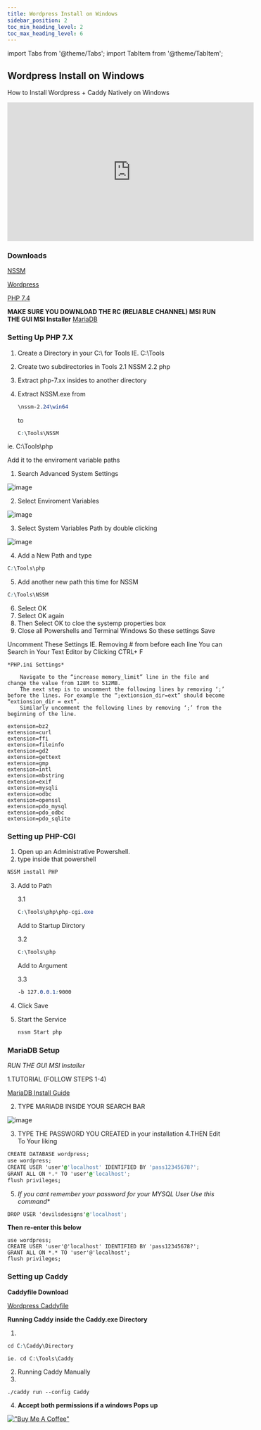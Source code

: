 ```yaml
---
title: Wordpress Install on Windows
sidebar_position: 2
toc_min_heading_level: 2
toc_max_heading_level: 6
---
```


import Tabs from '@theme/Tabs';
import TabItem from '@theme/TabItem';

## Wordpress Install on Windows

How to Install Wordpress + Caddy Natively on Windows

<iframe width="560" height="315" src="https://www.youtube.com/embed/0A03C_NlMy0?si=jCgCWR-WCJ1gE0cE" title="YouTube video player" frameborder="0" allow="accelerometer; autoplay; clipboard-write; encrypted-media; gyroscope; picture-in-picture; web-share" referrerpolicy="strict-origin-when-cross-origin" allowfullscreen></iframe>

### Downloads

[NSSM](https://nssm.cc/release/nssm-2.24.zip)

[Wordpress](https://wordpress.org/download)

[PHP 7.4](https://www.youtube.com/redirect?event=video_description&redir_token=QUFFLUhqbUlNZEU4dkE2bmVPMlN4WTFfOVJiOEFNU29DZ3xBQ3Jtc0tuMUdUQWp4SWhUNEM4VTRxblZvSEtqZDBOUGRlcnA5MXBGMXNCeldLdklYRTdRR3pzYk5KMDhFTTl6cEdiTG1jYVk4OXRvbU5JTmZaVzdva0lIVGhVX2VneHJlWGxFUEY4WHZXNUN6R3VjOElmaHlLVQ&q=https%3A%2F%2Fwindows.php.net%2Fdownloads%2Freleases%2Fphp-7.4.33-nts-Win32-vc15-x64.zip&v=0A03C_NlMy0)


**MAKE SURE YOU DOWNLOAD THE RC (RELIABLE CHANNEL) MSI**
**RUN THE GUI MSI Installer**
[MariaDB](https://www.youtube.com/redirect?event=video_description&redir_token=QUFFLUhqbTM1cS05N3cyNGhpNXV5Y0U3Q3hqN1VRSlJlQXxBQ3Jtc0tsOGFqa29zWHQwcnhFY3VldlMxWlNuM05JQ1JZR3owUHd5WUZHSXM2T0lDN3JiYy1pWTZtSUl6dnI0WU9veHFrOFZ0WVl6Y0NYc29qQ3E3Zm04ZHNVTXEybG10aUVwUHFQUTVxRjgwT2NTaXdWOEVmdw&q=https%3A%2F%2Fmariadb.org%2Fdownload%2F%3Ft%3Dmariadb%26p%3Dmariadb%26r%3D10.11.1%26os%3Dwindows%26cpu%3Dx86_64%26pkg%3Dmsi%26m%3Dacorn&v=0A03C_NlMy0)

<Tabs>
  <TabItem value="Setting Up PHP 7.X" label="Setting Up PHP 7.X" default>

### Setting Up PHP 7.X

1. Create a Directory in your C:\ for Tools IE. C:\Tools
2. Create two subdirectories in Tools
    2.1 NSSM
    2.2 php 
3. Extract php-7.xx insides to another directory
4. Extract NSSM.exe from 

    ```css
    \nssm-2.24\win64
    ``` 
    
    to 

    ```css
    C:\Tools\NSSM
    ```

ie. C:\Tools\php

Add it to the enviroment variable paths
1. Search Advanced System Settings
 
 ![image](https://user-images.githubusercontent.com/35183970/213555428-c619d95f-58c6-4061-98a5-18b2e32bed7e.png) 

2. Select Enviroment Variables

![image](https://user-images.githubusercontent.com/35183970/213555578-278734bc-3658-40d8-ab41-215bbd49b9d8.png)

3. Select System Variables Path by double clicking

![image](https://user-images.githubusercontent.com/35183970/213555654-d7bc0204-cedc-4de2-853e-7bdc3fc2b645.png)

4. Add a New Path and type 

```css
C:\Tools\php
```
5. Add another new path this time for NSSM 

```css
C:\Tools\NSSM
```

6. Select OK
7. Select OK again
8. Then Select OK to cloe the systemp properties box
9. Close all Powershells and Terminal Windows So these settings Save

Uncomment These Settings
IE. Removing # from before each line
You can Search in Your Text Editor by Clicking CTRL+ F

```
*PHP.ini Settings*

    Navigate to the “increase memory_limit” line in the file and change the value from 128M to 512MB.
    The next step is to uncomment the following lines by removing ‘;’ before the lines. For example the “;extionsion_dir=ext” should become “extionsion_dir = ext”.
    Similarly uncomment the following lines by removing ‘;’ from the beginning of the line.

extension=bz2
extension=curl
extension=ffi
extension=fileinfo
extension=gd2
extension=gettext
extension=gmp
extension=intl
extension=mbstring
extension=exif
extension=mysqli
extension=odbc
extension=openssl
extension=pdo_mysql
extension=pdo_odbc
extension=pdo_sqlite
```


### Setting up PHP-CGI

1. Open up an Administrative Powershell.
2. type inside that powershell 

```css
NSSM install PHP
```

3. Add to Path 
   
   3.1 
   ```css
   C:\Tools\php\php-cgi.exe
   ```
   
   Add to Startup Dirctory
    
    3.2 
    ```css
    C:\Tools\php
    ```
   
   Add to Argument
    
    3.3 

    ```css
    -b 127.0.0.1:9000
    ```

4. Click Save
5. Start the Service

   ```css
   nssm Start php
   ```

  </TabItem>
  <TabItem value="MariaDB Setup" label="MariaDB Setup">

### MariaDB Setup


*RUN THE GUI MSI Installer*

1.TUTORIAL (FOLLOW STEPS 1-4)
       
  [MariaDB Install Guide](https://www.youtube.com/redirect?event=video_description&redir_token=QUFFLUhqbWl1SGRXNEMtTUFldVh2eGEweURDWm9MOUVNQXxBQ3Jtc0tsZk5HTFhCUm13eVF0M2p5QXlIREh5cWVFT3FHcnVTZkhDZ0ZUT01ZOWhiWWl2U1Y3bmN4bW9PdTRSSjdFSFdQNmVDdE1VWUtaamh4RE5kdTJhZHRhbnBreThjZFZVOFdKTWpPNGEwSUdma2YtZXhMTQ&q=https%3A%2F%2Fmariadb.org%2Fdownload%2F%3Ft%3Dmariadb%26p%3Dmariadb%26r%3D10.11.1%26os%3Dwindows%26cpu%3Dx86_64%26pkg%3Dmsi%26m%3Dacorn&v=0A03C_NlMy0)

2. TYPE MARIADB INSIDE YOUR SEARCH BAR

![image](https://user-images.githubusercontent.com/35183970/213558042-716e6651-39f1-4516-aead-341be0182cf9.png)

3. TYPE THE PASSWORD YOU CREATED in your installation
4.THEN Edit To Your liking

```css
CREATE DATABASE wordpress;
use wordpress;
CREATE USER 'user'@'localhost' IDENTIFIED BY 'pass12345678?';
GRANT ALL ON *.* TO 'user'@'localhost';
flush privileges;
```

5. **If you cant remember your password for your MYSQL User* Use this command**

```css
DROP USER 'devilsdesigns'@'localhost';
```

**Then re-enter this below**

```
use wordpress;
CREATE USER 'user'@'localhost' IDENTIFIED BY 'pass12345678?';
GRANT ALL ON *.* TO 'user'@'localhost';
flush privileges;
```

  </TabItem>
  <TabItem value="Setting up Caddy" label="Setting up Caddy">

### Setting up Caddy

**Caddyfile Download**

[Wordpress Caddyfile](https://github.com/DevilsDesigns/Youtube-Docs/blob/main/Caddy-Examples/Wordpress/Caddyfile)

**Running Caddy inside the Caddy.exe Directory**

1. 
```css
cd C:\Caddy\Directory
```

    ie. cd C:\Tools\Caddy

2. Running Caddy Manually
3. 
```css
./caddy run --config Caddy
```

4. **Accept both permissions if a windows Pops up**

  </TabItem>
</Tabs>

[!["Buy Me A Coffee"](https://www.buymeacoffee.com/assets/img/custom_images/orange_img.png)](https://www.buymeacoffee.com/demonwarriortech)